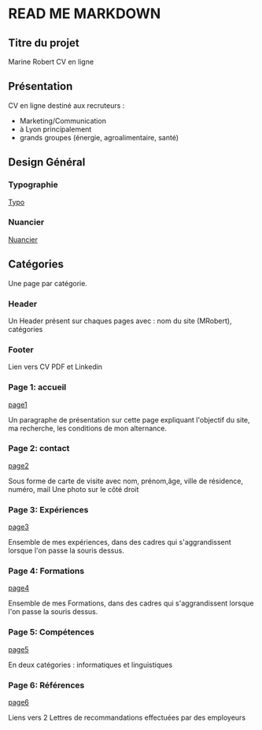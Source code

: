 # READ ME MARKDOWN

## Titre du projet
Marine Robert CV en ligne

## Présentation 

CV en ligne destiné aux recruteurs :
* Marketing/Communication
* à Lyon principalement
* grands groupes (énergie, agroalimentaire, santé) 

## Design Général 

 ### Typographie
 [Typo](/typocvmr.jpeg)
 ### Nuancier
 [Nuancier](/colorscvmr.jpeg)
 

## Catégories
  

Une page par catégorie.

### Header 
Un Header présent sur chaques pages avec : nom du site (MRobert), catégories

### Footer
Lien vers CV PDF et Linkedin

### Page 1: accueil

[page1](/Diapositive1.jpeg)

Un paragraphe de présentation sur cette page expliquant l'objectif du site, ma recherche, les conditions de mon alternance. 

### Page 2: contact
[page2](/Diapositive2.jpeg)

Sous forme de carte de visite avec nom, prénom,âge, ville de résidence, numéro, mail 
Une photo sur le côté droit

### Page 3: Expériences
[page3](/Diapositive3.jpeg)

Ensemble de mes expériences, dans des cadres qui s'aggrandissent lorsque l'on passe la souris dessus. 

### Page 4: Formations
[page4](/Diapositive4.jpeg)

Ensemble de mes Formations, dans des cadres qui s'aggrandissent lorsque l'on passe la souris dessus.

### Page 5: Compétences
[page5](/Diapositive5.jpeg)

En deux catégories : informatiques et linguistiques 


### Page 6: Références
[page6](diapositive1.jpeg)

Liens vers 2 Lettres de recommandations effectuées par des employeurs

 


